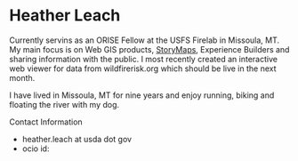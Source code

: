 
# Heather Leach

Currently servins as an ORISE Fellow at the USFS Firelab in Missoula, MT. My main focus is on Web GIS products, [StoryMaps](https://storymaps.arcgis.com/stories/68757a7b0cf240ab9b2ac8d371fe12c4), Experience Builders and sharing information with the public. I most recently created an interactive web viewer for data from wildfirerisk.org which should be live in the next month. 

I have lived in Missoula, MT for nine years and enjoy running, biking and floating the river with my dog.

Contact Information
* heather.leach at usda dot gov
* ocio id: 
